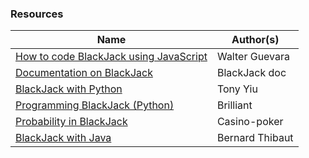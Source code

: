 ### Resources

| Name | Author(s)|
|--|--|
| [How to code BlackJack using JavaScript](https://www.thatsoftwaredude.com/content/6417/how-to-code-blackjack-using-javascript)  | Walter Guevara |
| [Documentation on BlackJack](http://blackjackdoc.fr/la-chance-au-blackjack.htm)  | BlackJack doc |
| [BlackJack with Python](https://towardsdatascience.com/lets-play-blackjack-with-python-913ec66c732f)  | Tony Yiu |
| [Programming BlackJack (Python)](https://brilliant.org/wiki/programming-blackjack/)  | Brilliant |
| [Probability in BlackJack](http://bonus-casino-poker.e-monsite.com/pages/blackjack/techniques-de-jeu-et-probabilites-au-blackjack.html)  | Casino-poker |
| [BlackJack with Java](https://github.com/bernardthibaut/BlackJack)  | Bernard Thibaut |
